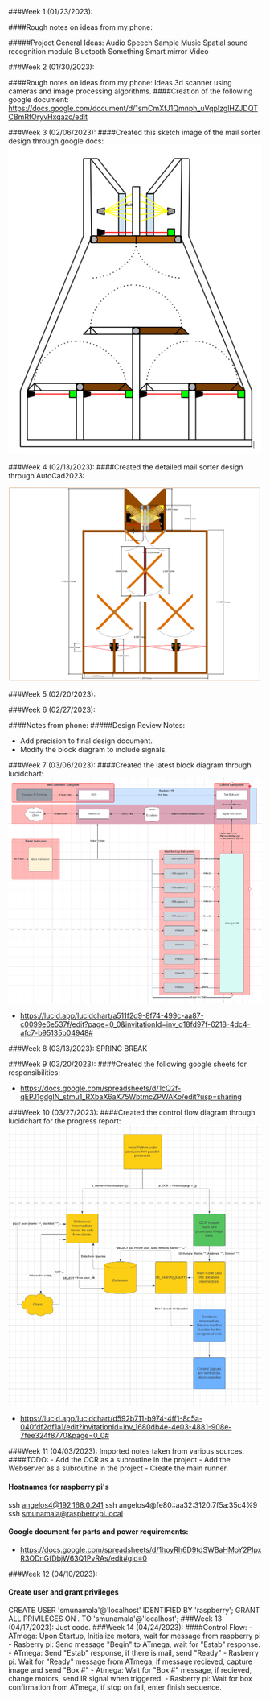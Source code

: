###Week 1 (01/23/2023):

####Rough notes on ideas from my phone:

#####Project General Ideas:
    Audio
        Speech
        Sample
        Music
        Spatial sound recognition module
    Bluetooth Something
    Smart mirror
    Video

###Week 2 (01/30/2023):

####Rough notes on ideas from my phone:
Ideas
3d scanner using cameras and image processing algorithms.
####Creation of the following google document: 
https://docs.google.com/document/d/1smCmXfJ1Qmnph_uVqpIzglHZJDQTCBmRfOryvHxqazc/edit


###Week 3 (02/06/2023):
####Created this sketch image of the mail sorter design through google docs:
![Mail sorter sketch](../img/mail_sorter_sketch.png "Mail sorter Sketch")

###Week 4 (02/13/2023):
####Created the detailed mail sorter design through AutoCad2023:

![Mail sorter design](../img/mail_sorter_design.png "Mail sorter Design")

###Week 5 (02/20/2023):


###Week 6 (02/27/2023):

####Notes from phone:
#####Design Review Notes:
- Add precision to final design document.
- Modify the block diagram to include signals.

###Week 7 (03/06/2023):
####Created the latest block diagram through lucidchart:
![Block Diagram](../img/block_diagram.png "Block Diagram")
- https://lucid.app/lucidchart/a511f2d9-8f74-499c-aa87-c0099e6e537f/edit?page=0_0&invitationId=inv_d18fd97f-6218-4dc4-afc7-b95135b04948#

###Week 8 (03/13/2023):
SPRING BREAK

###Week 9 (03/20/2023):
####Created the following google sheets for responsibilities:
- https://docs.google.com/spreadsheets/d/1cQ2f-qEPJ1gdgIN_stmu1_RXbaX6aX75WbtmcZPWAKo/edit?usp=sharing

###Week 10 (03/27/2023):
####Created the control flow diagram through lucidchart for the progress report:
![Control Diagram](../img/control_diagram.png "Control Diagram")
- https://lucid.app/lucidchart/d592b711-b974-4ff1-8c5a-040fdf2df1a1/edit?invitationId=inv_1680db4e-4e03-4881-908e-7fee324f8770&page=0_0#

###Week 11 (04/03/2023):
Imported notes taken from various sources.
####TODO:
    - Add the OCR as a subroutine in the project
    - Add the Webserver as a subroutine in the project
    - Create the main runner.
#### Hostnames for raspberry pi's
ssh angelos4@192.168.0.241
ssh angelos4@fe80::aa32:3120:7f5a:35c4%9
ssh smunamala@raspberrypi.local
#### Google document for parts and power requirements:
- https://docs.google.com/spreadsheets/d/1hoyRh6D9tdSWBaHMoY2PIpxR3ODnGfDbjW63Q1PvRAs/edit#gid=0

###Week 12 (04/10/2023):
#### Create user and grant privileges
CREATE USER 'smunamala'@'localhost' IDENTIFIED BY 'raspberry';
GRANT ALL PRIVILEGES ON *.* TO 'smunamala'@'localhost';
###Week 13 (04/17/2023):
Just code.
###Week 14 (04/24/2023):
####Control Flow:
    - ATmega: Upon Startup, Initialize motors, wait for message from raspberry pi
    - Rasberry pi: Send message "Begin" to ATmega, wait for "Estab" response.
    - ATmega: Send "Estab" response, if there is mail, send "Ready"
    - Rasberry pi: Wait for "Ready" message from ATmega, if message recieved, capture image and send "Box #"
    - Atmega: Wait for "Box #" message, if recieved, change motors, send IR signal when triggered.
    - Rasberry pi: Wait for box confirmation from ATmega, if stop on fail, enter finish sequence.


